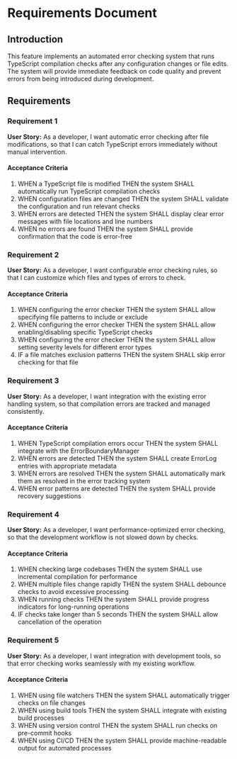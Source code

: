 # Requirements Document

## Introduction

This feature implements an automated error checking system that runs TypeScript compilation checks after any configuration changes or file edits. The system will provide immediate feedback on code quality and prevent errors from being introduced during development.

## Requirements

### Requirement 1

**User Story:** As a developer, I want automatic error checking after file modifications, so that I can catch TypeScript errors immediately without manual intervention.

#### Acceptance Criteria

1. WHEN a TypeScript file is modified THEN the system SHALL automatically run TypeScript compilation checks
2. WHEN configuration files are changed THEN the system SHALL validate the configuration and run relevant checks
3. WHEN errors are detected THEN the system SHALL display clear error messages with file locations and line numbers
4. WHEN no errors are found THEN the system SHALL provide confirmation that the code is error-free

### Requirement 2

**User Story:** As a developer, I want configurable error checking rules, so that I can customize which files and types of errors to check.

#### Acceptance Criteria

1. WHEN configuring the error checker THEN the system SHALL allow specifying file patterns to include or exclude
2. WHEN configuring the error checker THEN the system SHALL allow enabling/disabling specific TypeScript checks
3. WHEN configuring the error checker THEN the system SHALL allow setting severity levels for different error types
4. IF a file matches exclusion patterns THEN the system SHALL skip error checking for that file

### Requirement 3

**User Story:** As a developer, I want integration with the existing error handling system, so that compilation errors are tracked and managed consistently.

#### Acceptance Criteria

1. WHEN TypeScript compilation errors occur THEN the system SHALL integrate with the ErrorBoundaryManager
2. WHEN errors are detected THEN the system SHALL create ErrorLog entries with appropriate metadata
3. WHEN errors are resolved THEN the system SHALL automatically mark them as resolved in the error tracking system
4. WHEN error patterns are detected THEN the system SHALL provide recovery suggestions

### Requirement 4

**User Story:** As a developer, I want performance-optimized error checking, so that the development workflow is not slowed down by checks.

#### Acceptance Criteria

1. WHEN checking large codebases THEN the system SHALL use incremental compilation for performance
2. WHEN multiple files change rapidly THEN the system SHALL debounce checks to avoid excessive processing
3. WHEN running checks THEN the system SHALL provide progress indicators for long-running operations
4. IF checks take longer than 5 seconds THEN the system SHALL allow cancellation of the operation

### Requirement 5

**User Story:** As a developer, I want integration with development tools, so that error checking works seamlessly with my existing workflow.

#### Acceptance Criteria

1. WHEN using file watchers THEN the system SHALL automatically trigger checks on file changes
2. WHEN using build tools THEN the system SHALL integrate with existing build processes
3. WHEN using version control THEN the system SHALL run checks on pre-commit hooks
4. WHEN using CI/CD THEN the system SHALL provide machine-readable output for automated processes

